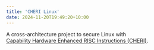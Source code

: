 ```yaml
---
title: 'CHERI Linux'
date: 2024-11-20T19:49:20+10:00
---
```


A cross-architecture project to secure Linux with\
[Capability Hardware Enhanced RISC Instructions (CHERI)](https://cheri-alliance.org/discover-cheri/).
